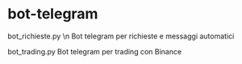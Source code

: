 # bot-telegram

bot_richieste.py \n
Bot telegram per richieste e messaggi automatici

bot_trading.py
Bot telegram per trading con Binance
